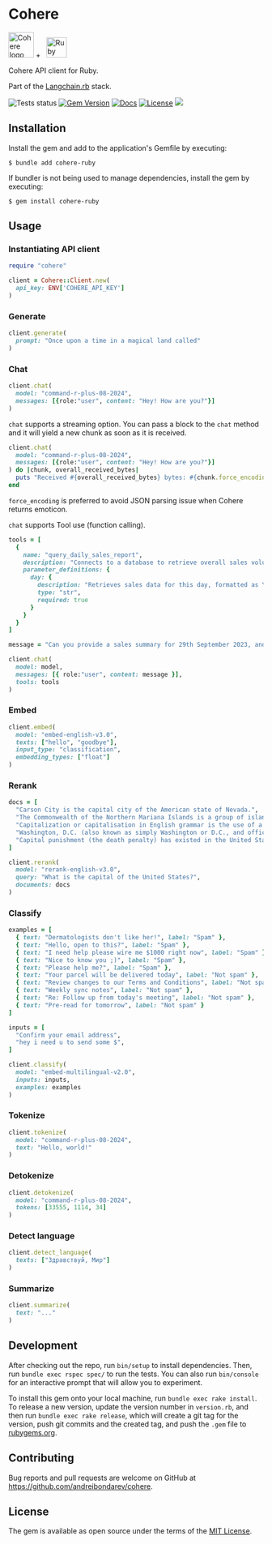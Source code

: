 # Cohere

<p>
    <img alt='Cohere logo' src='https://static.wikia.nocookie.net/logopedia/images/d/d4/Cohere_2023.svg/revision/latest?cb=20230419182227' height='50' />
    +&nbsp;&nbsp;
    <img alt='Ruby logo' src='https://user-images.githubusercontent.com/541665/230231593-43861278-4550-421d-a543-fd3553aac4f6.png' height='40' />
</p>

Cohere API client for Ruby.

Part of the [Langchain.rb](https://github.com/patterns-ai-core/langchainrb) stack.

![Tests status](https://github.com/patterns-ai-core/cohere-ruby/actions/workflows/ci.yml/badge.svg)
[![Gem Version](https://badge.fury.io/rb/cohere-ruby.svg)](https://badge.fury.io/rb/cohere-ruby)
[![Docs](http://img.shields.io/badge/yard-docs-blue.svg)](http://rubydoc.info/gems/cohere-ruby)
[![License](https://img.shields.io/badge/license-MIT-green.svg)](https://github.com/patterns-ai-core/cohere-ruby/blob/main/LICENSE.txt)
[![](https://dcbadge.vercel.app/api/server/WDARp7J2n8?compact=true&style=flat)](https://discord.gg/WDARp7J2n8)

## Installation

Install the gem and add to the application's Gemfile by executing:

    $ bundle add cohere-ruby

If bundler is not being used to manage dependencies, install the gem by executing:

    $ gem install cohere-ruby

## Usage

### Instantiating API client

```ruby
require "cohere"

client = Cohere::Client.new(
  api_key: ENV['COHERE_API_KEY']
)
```

### Generate

```ruby
client.generate(
  prompt: "Once upon a time in a magical land called"
)
```

### Chat

```ruby
client.chat(
  model: "command-r-plus-08-2024",
  messages: [{role:"user", content: "Hey! How are you?"}]
)
```

`chat` supports a streaming option. You can pass a block to the `chat` method and it will yield a new chunk as soon as it is received.

```ruby
client.chat(
  model: "command-r-plus-08-2024",
  messages: [{role:"user", content: "Hey! How are you?"}]
) do |chunk, overall_received_bytes|
  puts "Received #{overall_received_bytes} bytes: #{chunk.force_encoding(Encoding::UTF_8)}"
end
```

`force_encoding` is preferred to avoid JSON parsing issue when Cohere returns emoticon.

`chat` supports Tool use (function calling).

```ruby
tools = [
  {
    name: "query_daily_sales_report",
    description: "Connects to a database to retrieve overall sales volumes and sales information for a given day.",
    parameter_definitions: {
      day: {
        description: "Retrieves sales data for this day, formatted as YYYY-MM-DD.",
        type: "str",
        required: true
      }
    }
  }
]

message = "Can you provide a sales summary for 29th September 2023, and also give me some details about the products in the 'Electronics' category, for example their prices and stock levels?"

client.chat(
  model: model,
  messages: [{ role:"user", content: message }],
  tools: tools
)
```

### Embed

```ruby
client.embed(
  model: "embed-english-v3.0",
  texts: ["hello", "goodbye"],
  input_type: "classification",
  embedding_types: ["float"]
)
```

### Rerank

```ruby
docs = [
  "Carson City is the capital city of the American state of Nevada.",
  "The Commonwealth of the Northern Mariana Islands is a group of islands in the Pacific Ocean. Its capital is Saipan.",
  "Capitalization or capitalisation in English grammar is the use of a capital letter at the start of a word. English usage varies from capitalization in other languages.",
  "Washington, D.C. (also known as simply Washington or D.C., and officially as the District of Columbia) is the capital of the United States. It is a federal district.",
  "Capital punishment (the death penalty) has existed in the United States since beforethe United States was a country. As of 2017, capital punishment is legal in 30 of the 50 states.",
]

client.rerank(
  model: "rerank-english-v3.0",
  query: "What is the capital of the United States?",
  documents: docs
)
```

### Classify

```ruby
examples = [
  { text: "Dermatologists don't like her!", label: "Spam" },
  { text: "Hello, open to this?", label: "Spam" },
  { text: "I need help please wire me $1000 right now", label: "Spam" },
  { text: "Nice to know you ;)", label: "Spam" },
  { text: "Please help me?", label: "Spam" },
  { text: "Your parcel will be delivered today", label: "Not spam" },
  { text: "Review changes to our Terms and Conditions", label: "Not spam" },
  { text: "Weekly sync notes", label: "Not spam" },
  { text: "Re: Follow up from today's meeting", label: "Not spam" },
  { text: "Pre-read for tomorrow", label: "Not spam" }
]

inputs = [
  "Confirm your email address",
  "hey i need u to send some $",
]

client.classify(
  model: "embed-multilingual-v2.0",
  inputs: inputs,
  examples: examples
)
```

### Tokenize

```ruby
client.tokenize(
  model: "command-r-plus-08-2024",
  text: "Hello, world!"
)
```

### Detokenize

```ruby
client.detokenize(
  model: "command-r-plus-08-2024",
  tokens: [33555, 1114, 34]
)
```

### Detect language

```ruby
client.detect_language(
  texts: ["Здравствуй, Мир"]
)
```

### Summarize

```ruby
client.summarize(
  text: "..."
)
```

## Development

After checking out the repo, run `bin/setup` to install dependencies. Then, run `bundle exec rspec spec/` to run the tests. You can also run `bin/console` for an interactive prompt that will allow you to experiment.

To install this gem onto your local machine, run `bundle exec rake install`. To release a new version, update the version number in `version.rb`, and then run `bundle exec rake release`, which will create a git tag for the version, push git commits and the created tag, and push the `.gem` file to [rubygems.org](https://rubygems.org).

## Contributing

Bug reports and pull requests are welcome on GitHub at https://github.com/andreibondarev/cohere.

## License

The gem is available as open source under the terms of the [MIT License](https://opensource.org/licenses/MIT).
